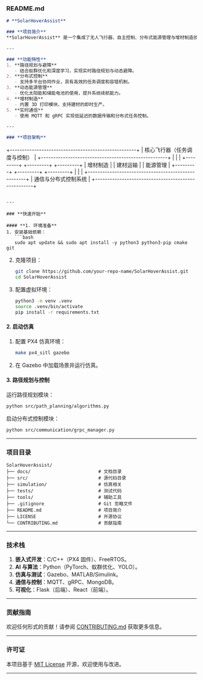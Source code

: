 ### **README.md**

```markdown
# **SolarHoverAssist**

### **项目简介**
**SolarHoverAssist** 是一个集成了无人飞行器、自主控制、分布式能源管理与增材制造技术的智能工程辅助平台。该项目旨在通过动态路径规划、实时避障和多任务协同，实现复杂地形下的建材运输、能源保障和即时建材生产，助力偏远地区的基础设施建设和灾后重建。

---

### **功能特性**
1. **路径规划与避障**  
   - 结合蚁群优化和深度学习，实现实时路径规划与动态避障。  
2. **分布式控制**  
   - 支持多平台协同作业，具有高效的任务调度和容错机制。  
3. **动态能源管理**  
   - 优化太阳能和储能电池的使用，提升系统续航能力。  
4. **增材制造**  
   - 内置 3D 打印模块，支持建材的即时生产。  
5. **实时通信**  
   - 使用 MQTT 和 gRPC 实现低延迟的数据传输和分布式任务控制。

---

### **项目架构**
```
+----------------------------------------------------+
|             核心飞行器（任务调度与控制）           |
+----------------------------------------------------+
     |                     |                     |
+---------+         +---------+          +---------+
| 增材制造 |         |  建材运输 |          | 能源管理 |
+---------+         +---------+          +---------+
     |                     |                     |
+----------------------------------------------------+
|               通信与分布式控制系统                |
+----------------------------------------------------+
```

---

### **快速开始**

#### **1. 环境准备**
1. 安装基础依赖：
   ```bash
   sudo apt update && sudo apt install -y python3 python3-pip cmake git
   ```
2. 克隆项目：
   ```bash
   git clone https://github.com/your-repo-name/SolarHoverAssist.git
   cd SolarHoverAssist
   ```
3. 配置虚拟环境：
   ```bash
   python3 -m venv .venv
   source .venv/bin/activate
   pip install -r requirements.txt
   ```

#### **2. 启动仿真**
1. 配置 PX4 仿真环境：
   ```bash
   make px4_sitl gazebo
   ```
2. 在 Gazebo 中加载场景并运行仿真。

#### **3. 路径规划与控制**
运行路径规划模块：
   ```bash
   python src/path_planning/algorithms.py
   ```
启动分布式控制模块：
   ```bash
   python src/communication/grpc_manager.py
   ```

---

### **项目目录**
```
SolarHoverAssist/
├── docs/                         # 文档目录
├── src/                          # 源代码目录
├── simulation/                   # 仿真相关
├── tests/                        # 测试代码
├── tools/                        # 辅助工具
├── .gitignore                    # Git 忽略文件
├── README.md                     # 项目简介
├── LICENSE                       # 开源协议
└── CONTRIBUTING.md               # 贡献指南
```

---

### **技术栈**
1. **嵌入式开发**：C/C++（PX4 固件）、FreeRTOS。
2. **AI 与算法**：Python（PyTorch、蚁群优化、YOLO）。
3. **仿真与测试**：Gazebo、MATLAB/Simulink。
4. **通信与控制**：MQTT、gRPC、MongoDB。
5. **可视化**：Flask（后端）、React（前端）。

---

### **贡献指南**
欢迎任何形式的贡献！请参阅 [CONTRIBUTING.md](CONTRIBUTING.md) 获取更多信息。

---

### **许可证**
本项目基于 [MIT License](LICENSE) 开源，欢迎使用与改进。

---
